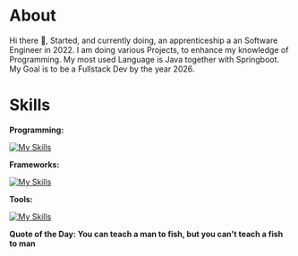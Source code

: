 # About
Hi there 👋, Started, and currently doing, an apprenticeship a an Software Engineer in 2022. I am doing various Projects, to enhance my knowledge of Programming. My most used Language is Java together with Springboot. My Goal is to be a Fullstack Dev by the year 2026.

# Skills

**Programming:**

[![My Skills](https://skillicons.dev/icons?i=js,ts,html,css,sass,java,cs,python,kotlin&theme=light)](https://skillicons.dev)

**Frameworks:**

[![My Skills](https://skillicons.dev/icons?i=angular,vuejs,nodejs,spring,bootstrap,fastapi&theme=light)](https://skillicons.dev)

**Tools:**

[![My Skills](https://skillicons.dev/icons?i=docker,postgresql,idea,visualstudio,postman,stackoverflow&theme=light)](https://skillicons.dev)


**Quote of the Day: You can teach a man to fish, but you can't teach a fish to man**
